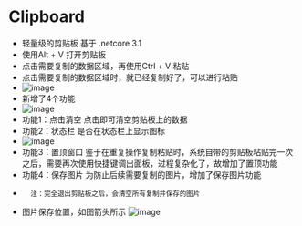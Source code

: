 # Clipboard
- 轻量级的剪贴板 基于 .netcore 3.1
- 使用Alt + V 打开剪贴板
- 点击需要复制的数据区域，再使用Ctrl + V 粘贴
- 点击需要复制的数据区域时，就已经复制好了，可以进行粘贴
- ![image](https://github.com/Half1900/Clipboard/assets/149751999/fe8b0df3-ad68-47b5-bba9-0ade8f77b1ca)
- 新增了4个功能
- ![image](https://github.com/Half1900/Clipboard/assets/149751999/b384a172-0856-4183-8109-7ce16ceb20b6)
- 功能1：点击清空   点击即可清空剪贴板上的数据
- 功能2：状态栏     是否在状态栏上显示图标
- ![image](https://github.com/Half1900/Clipboard/assets/149751999/23fe73a7-f37e-4172-a409-9a2edae6a528)
- 功能3：置顶窗口   鉴于在重复操作复制粘贴时，系统自带的剪贴板粘贴完一次之后，需要再次使用快捷键调出面板，过程复杂化了，故增加了置顶功能
- 功能4：保存图片   为防止后续需要复制的图片，增加了保存图片功能
-       注：完全退出剪贴板之后，会清空所有复制并保存的图片
-   图片保存位置，如图箭头所示
![image](https://github.com/Half1900/Clipboard/assets/149751999/a60a3347-cfc4-4bc5-bfad-f1b096ebdbe5)



